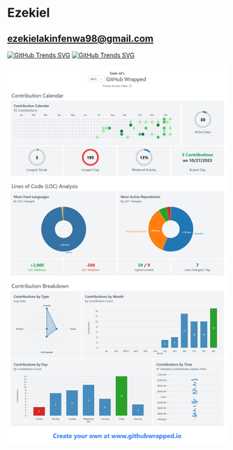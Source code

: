 # Ezekiel

## ezekielakinfenwa98@gmail.com
[![GitHub Trends SVG](https://api.githubtrends.io/user/svg/Ezek-iel/langs?time_range=one_year&theme=ferns)](https://githubtrends.io)   [![GitHub Trends SVG](https://api.githubtrends.io/user/svg/Ezek-iel/repos?time_range=one_year&theme=ferns)](https://githubtrends.io)

![2023 Wrapped](github-wrapped.png)



